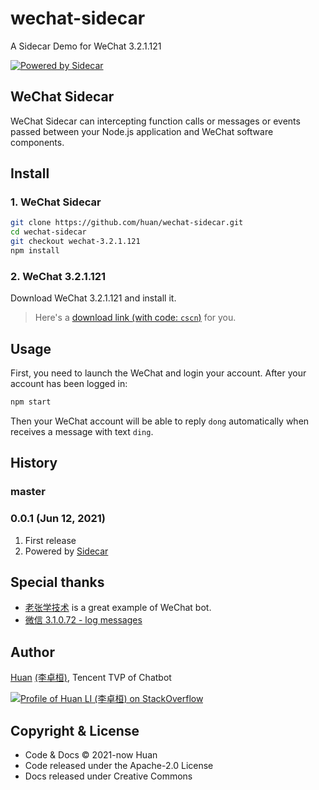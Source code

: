 # wechat-sidecar

A Sidecar Demo for WeChat 3.2.1.121

[![Powered by Sidecar](https://img.shields.io/badge/Powered%20By-Sidecar-red.svg)](https://github.com/huan/sidecar)

## WeChat Sidecar

WeChat Sidecar can intercepting function calls or messages or events passed between your Node.js application and WeChat software components.

## Install

### 1. WeChat Sidecar

```sh
git clone https://github.com/huan/wechat-sidecar.git
cd wechat-sidecar
git checkout wechat-3.2.1.121
npm install
```

### 2. WeChat 3.2.1.121

Download WeChat 3.2.1.121 and install it.

> Here's a [download link (with code: `cscn`)](https://pan.baidu.com/share/init?surl=IHRM2OMvrLyuCz5MRbigGg) for you.

## Usage

First, you need to launch the WeChat and login your account. After your account has been logged in:

```sh
npm start
```

Then your WeChat account will be able to reply `dong` automatically when receives a message with text `ding`.

## History

### master

### 0.0.1 (Jun 12, 2021)

1. First release
1. Powered by [Sidecar](https://github.com/huan/sidecar)

## Special thanks

- [老张学技术](https://github.com/cixingguangming55555/wechat-bot) is a great example of WeChat bot.
- [微信 3.1.0.72 - log messages](https://www.bilibili.com/video/av332292647)

## Author

[Huan](https://github.com/huan) [(李卓桓)](http://linkedin.com/in/zixia), Tencent TVP of Chatbot

[![Profile of Huan LI (李卓桓) on StackOverflow](https://stackoverflow.com/users/flair/1123955.png)](https://stackoverflow.com/users/1123955/huan)

## Copyright & License

- Code & Docs © 2021-now Huan
- Code released under the Apache-2.0 License
- Docs released under Creative Commons

